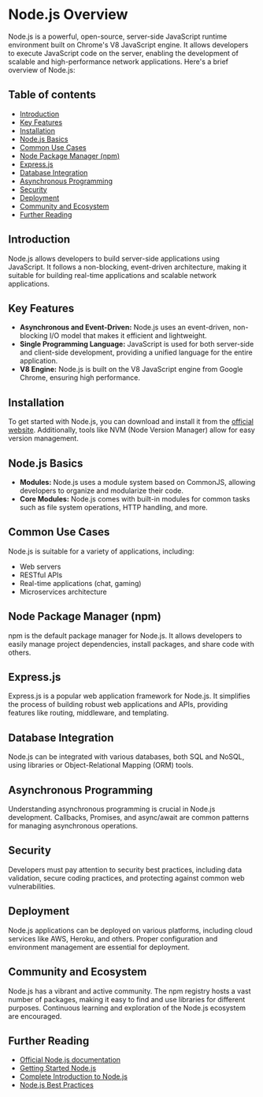 # Node.js Overview

Node.js is a powerful, open-source, server-side JavaScript runtime environment built on Chrome's V8 JavaScript engine. It allows developers to execute JavaScript code on the server, enabling the development of scalable and high-performance network applications. Here's a brief overview of Node.js:

## Table of contents
  - [Introduction](#introduction)
  - [Key Features](#key-features)
  - [Installation](#installation)
  - [Node.js Basics](#nodejs-basics)
  - [Common Use Cases](#common-use-cases)
  - [Node Package Manager (npm)](#node-package-manager-npm)
  - [Express.js](#expressjs)
  - [Database Integration](#database-integration)
  - [Asynchronous Programming](#asynchronous-programming)
  - [Security](#security)
  - [Deployment](#deployment)
  - [Community and Ecosystem](#community-and-ecosystem)
  - [Further Reading](#further-reading)

## Introduction

Node.js allows developers to build server-side applications using JavaScript. It follows a non-blocking, event-driven architecture, making it suitable for building real-time applications and scalable network applications.

## Key Features

- **Asynchronous and Event-Driven:** Node.js uses an event-driven, non-blocking I/O model that makes it efficient and lightweight.
- **Single Programming Language:** JavaScript is used for both server-side and client-side development, providing a unified language for the entire application.
- **V8 Engine:** Node.js is built on the V8 JavaScript engine from Google Chrome, ensuring high performance.

## Installation

To get started with Node.js, you can download and install it from the [official website](https://nodejs.org/). Additionally, tools like NVM (Node Version Manager) allow for easy version management.

## Node.js Basics

- **Modules:** Node.js uses a module system based on CommonJS, allowing developers to organize and modularize their code.
- **Core Modules:** Node.js comes with built-in modules for common tasks such as file system operations, HTTP handling, and more.

## Common Use Cases

Node.js is suitable for a variety of applications, including:

- Web servers
- RESTful APIs
- Real-time applications (chat, gaming)
- Microservices architecture

## Node Package Manager (npm)

npm is the default package manager for Node.js. It allows developers to easily manage project dependencies, install packages, and share code with others.

## Express.js

Express.js is a popular web application framework for Node.js. It simplifies the process of building robust web applications and APIs, providing features like routing, middleware, and templating.

## Database Integration

Node.js can be integrated with various databases, both SQL and NoSQL, using libraries or Object-Relational Mapping (ORM) tools.

## Asynchronous Programming

Understanding asynchronous programming is crucial in Node.js development. Callbacks, Promises, and async/await are common patterns for managing asynchronous operations.

## Security

Developers must pay attention to security best practices, including data validation, secure coding practices, and protecting against common web vulnerabilities.

## Deployment

Node.js applications can be deployed on various platforms, including cloud services like AWS, Heroku, and others. Proper configuration and environment management are essential for deployment.

## Community and Ecosystem

Node.js has a vibrant and active community. The npm registry hosts a vast number of packages, making it easy to find and use libraries for different purposes. Continuous learning and exploration of the Node.js ecosystem are encouraged.

## Further Reading

- [Official Node.js documentation](https://nodejs.org/docs/latest/api/)
- [Getting Started Node.js](https://nodejs.org/en/learn/getting-started/introduction-to-nodejs)
- [Complete Introduction to Node.js](https://blog.debugeverything.com/introduction-node-js/)
- [Node.js Best Practices](https://github.com/goldbergyoni/nodebestpractices)
